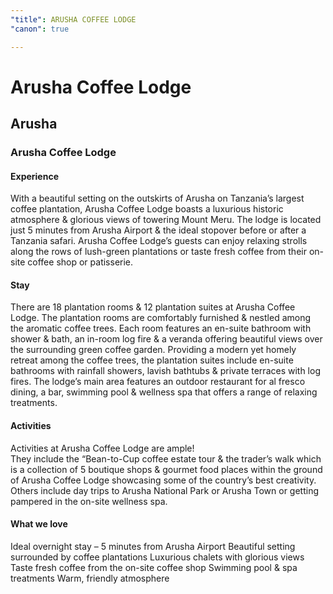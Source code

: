 ```yaml
---
"title": ARUSHA COFFEE LODGE
"canon": true

---
```


# Arusha Coffee Lodge
## Arusha
### Arusha Coffee Lodge

#### Experience
With a beautiful setting on the outskirts of Arusha on Tanzania’s largest coffee plantation, Arusha Coffee Lodge boasts a luxurious historic atmosphere &amp; glorious views of towering Mount Meru.
The lodge is located just 5 minutes from Arusha Airport &amp; the ideal stopover before or after a Tanzania safari.
Arusha Coffee Lodge’s guests can enjoy relaxing strolls along the rows of lush-green plantations or taste fresh coffee from their on-site coffee shop or patisserie.

#### Stay
There are 18 plantation rooms &amp; 12 plantation suites at Arusha Coffee Lodge.
The plantation rooms are comfortably furnished &amp; nestled among the aromatic coffee trees.  Each room features an en-suite bathroom with shower &amp; bath, an in-room log fire &amp; a veranda offering beautiful views over the surrounding green coffee garden.
Providing a modern yet homely retreat among the coffee trees, the plantation suites include en-suite bathrooms with rainfall showers, lavish bathtubs &amp; private terraces with log fires.
The lodge’s main area features an outdoor restaurant for al fresco dining, a bar, swimming pool &amp; wellness spa that offers a range of relaxing treatments.

#### Activities
Activities at Arusha Coffee Lodge are ample!  
They include the “Bean-to-Cup coffee estate tour &amp; the trader’s walk which is a collection of 5 boutique shops &amp; gourmet food places within the ground of Arusha Coffee Lodge showcasing some of the country’s best creativity.
Others include day trips to Arusha National Park or Arusha Town or getting pampered in the on-site wellness spa.


#### What we love
Ideal overnight stay – 5 minutes from Arusha Airport
Beautiful setting surrounded by coffee plantations
Luxurious chalets with glorious views
Taste fresh coffee from the on-site coffee shop
Swimming pool &amp; spa treatments
Warm, friendly atmosphere